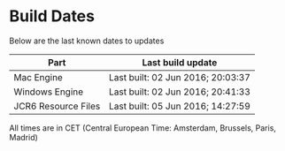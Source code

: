 # Build Dates

Below are the last known dates to updates

Part | Last build update
-----|-----
Mac Engine | Last built: 02 Jun 2016; 20:03:37
Windows Engine | Last built: 02 Jun 2016; 20:41:33
JCR6 Resource Files | Last built: 05 Jun 2016; 14:27:59
All times are in CET (Central European Time: Amsterdam, Brussels, Paris, Madrid)



